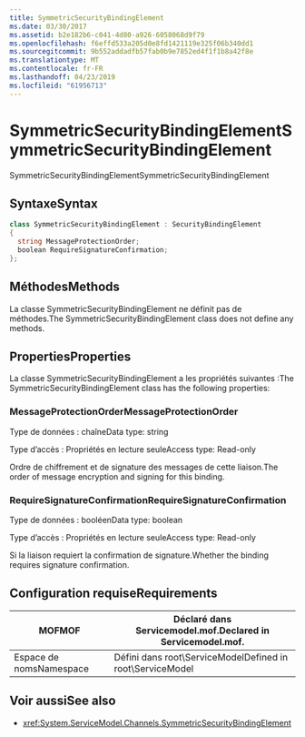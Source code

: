 ```yaml
---
title: SymmetricSecurityBindingElement
ms.date: 03/30/2017
ms.assetid: b2e182b6-c041-4d80-a926-6058068d9f79
ms.openlocfilehash: f6effd533a205d0e8fd1421119e325f06b340dd1
ms.sourcegitcommit: 9b552addadfb57fab0b9e7852ed4f1f1b8a42f8e
ms.translationtype: MT
ms.contentlocale: fr-FR
ms.lasthandoff: 04/23/2019
ms.locfileid: "61956713"
---
```

# <a name="symmetricsecuritybindingelement"></a><span data-ttu-id="3de05-102">SymmetricSecurityBindingElement</span><span class="sxs-lookup"><span data-stu-id="3de05-102">SymmetricSecurityBindingElement</span></span>
<span data-ttu-id="3de05-103">SymmetricSecurityBindingElement</span><span class="sxs-lookup"><span data-stu-id="3de05-103">SymmetricSecurityBindingElement</span></span>  
  
## <a name="syntax"></a><span data-ttu-id="3de05-104">Syntaxe</span><span class="sxs-lookup"><span data-stu-id="3de05-104">Syntax</span></span>  
  
```csharp
class SymmetricSecurityBindingElement : SecurityBindingElement  
{  
  string MessageProtectionOrder;  
  boolean RequireSignatureConfirmation;  
};  
```  
  
## <a name="methods"></a><span data-ttu-id="3de05-105">Méthodes</span><span class="sxs-lookup"><span data-stu-id="3de05-105">Methods</span></span>  
 <span data-ttu-id="3de05-106">La classe SymmetricSecurityBindingElement ne définit pas de méthodes.</span><span class="sxs-lookup"><span data-stu-id="3de05-106">The SymmetricSecurityBindingElement class does not define any methods.</span></span>  
  
## <a name="properties"></a><span data-ttu-id="3de05-107">Properties</span><span class="sxs-lookup"><span data-stu-id="3de05-107">Properties</span></span>  
 <span data-ttu-id="3de05-108">La classe SymmetricSecurityBindingElement a les propriétés suivantes :</span><span class="sxs-lookup"><span data-stu-id="3de05-108">The SymmetricSecurityBindingElement class has the following properties:</span></span>  
  
### <a name="messageprotectionorder"></a><span data-ttu-id="3de05-109">MessageProtectionOrder</span><span class="sxs-lookup"><span data-stu-id="3de05-109">MessageProtectionOrder</span></span>  
 <span data-ttu-id="3de05-110">Type de données : chaîne</span><span class="sxs-lookup"><span data-stu-id="3de05-110">Data type: string</span></span>  
  
 <span data-ttu-id="3de05-111">Type d’accès : Propriétés en lecture seule</span><span class="sxs-lookup"><span data-stu-id="3de05-111">Access type: Read-only</span></span>  
  
 <span data-ttu-id="3de05-112">Ordre de chiffrement et de signature des messages de cette liaison.</span><span class="sxs-lookup"><span data-stu-id="3de05-112">The order of message encryption and signing for this binding.</span></span>  
  
### <a name="requiresignatureconfirmation"></a><span data-ttu-id="3de05-113">RequireSignatureConfirmation</span><span class="sxs-lookup"><span data-stu-id="3de05-113">RequireSignatureConfirmation</span></span>  
 <span data-ttu-id="3de05-114">Type de données : booléen</span><span class="sxs-lookup"><span data-stu-id="3de05-114">Data type: boolean</span></span>  
  
 <span data-ttu-id="3de05-115">Type d’accès : Propriétés en lecture seule</span><span class="sxs-lookup"><span data-stu-id="3de05-115">Access type: Read-only</span></span>  
  
 <span data-ttu-id="3de05-116">Si la liaison requiert la confirmation de signature.</span><span class="sxs-lookup"><span data-stu-id="3de05-116">Whether the binding requires signature confirmation.</span></span>  
  
## <a name="requirements"></a><span data-ttu-id="3de05-117">Configuration requise</span><span class="sxs-lookup"><span data-stu-id="3de05-117">Requirements</span></span>  
  
|<span data-ttu-id="3de05-118">MOF</span><span class="sxs-lookup"><span data-stu-id="3de05-118">MOF</span></span>|<span data-ttu-id="3de05-119">Déclaré dans Servicemodel.mof.</span><span class="sxs-lookup"><span data-stu-id="3de05-119">Declared in Servicemodel.mof.</span></span>|  
|---------|-----------------------------------|  
|<span data-ttu-id="3de05-120">Espace de noms</span><span class="sxs-lookup"><span data-stu-id="3de05-120">Namespace</span></span>|<span data-ttu-id="3de05-121">Défini dans root\ServiceModel</span><span class="sxs-lookup"><span data-stu-id="3de05-121">Defined in root\ServiceModel</span></span>|  
  
## <a name="see-also"></a><span data-ttu-id="3de05-122">Voir aussi</span><span class="sxs-lookup"><span data-stu-id="3de05-122">See also</span></span>

- <xref:System.ServiceModel.Channels.SymmetricSecurityBindingElement>
